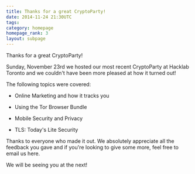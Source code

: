 ```yaml
---
title: Thanks for a great CryptoParty!
date: 2014-11-24 21:30UTC
tags:
category: homepage
homepage_rank: 3
layout: subpage
---
```

Thanks for a great CryptoParty!

Sunday, November 23rd we hosted our
most recent CryptoParty at Hacklab Toronto and
we couldn't have been more pleased at how it
turned out! 

The following topics were covered:
- Online Marketing and how it tracks you

- Using the Tor Browser Bundle

- Mobile Security and Privacy

- TLS: Today's Lite Security

Thanks to everyone who made it out. We absolutely
appreciate all the feedback you gave and if
you're looking to give some more, feel free to
email us here.

We will be seeing you at the next!